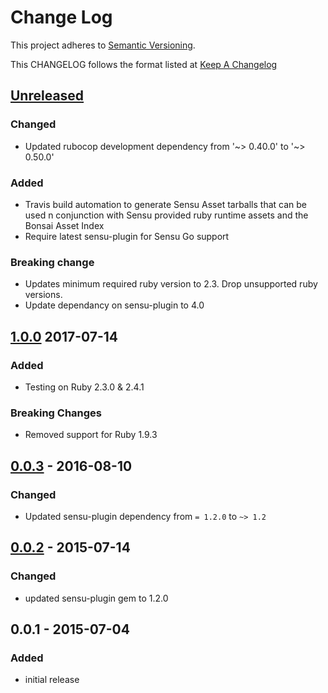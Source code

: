 # Change Log
This project adheres to [Semantic Versioning](http://semver.org/).

This CHANGELOG follows the format listed at [Keep A Changelog](http://keepachangelog.com/)

## [Unreleased]
### Changed
- Updated rubocop development dependency from '~> 0.40.0' to '~> 0.50.0' 

### Added
- Travis build automation to generate Sensu Asset tarballs that can be used n conjunction with Sensu provided ruby runtime assets and the Bonsai Asset Index
- Require latest sensu-plugin for Sensu Go support

### Breaking change
- Updates minimum required ruby version to 2.3. Drop unsupported ruby versions.
- Update dependancy on sensu-plugin to 4.0

## [1.0.0] 2017-07-14
### Added
- Testing on Ruby 2.3.0 & 2.4.1

### Breaking Changes
- Removed support for Ruby 1.9.3

## [0.0.3] - 2016-08-10
### Changed
- Updated sensu-plugin dependency from `= 1.2.0` to `~> 1.2`

## [0.0.2] - 2015-07-14
### Changed
- updated sensu-plugin gem to 1.2.0

## 0.0.1 - 2015-07-04
### Added
- initial release

[Unreleased]: https://github.com/sensu-plugins/sensu-plugins-openvpn/compare/1.0.1...HEAD
[1.0.0]: https://github.com/sensu-plugins/sensu-plugins-openvpn/compare/0.0.3...1.0.0
[0.0.3]: https://github.com/sensu-plugins/sensu-plugins-openvpn/compare/0.0.2...0.0.3
[0.0.2]: https://github.com/sensu-plugins/sensu-plugins-openvpn/compare/0.0.1...0.0.2
